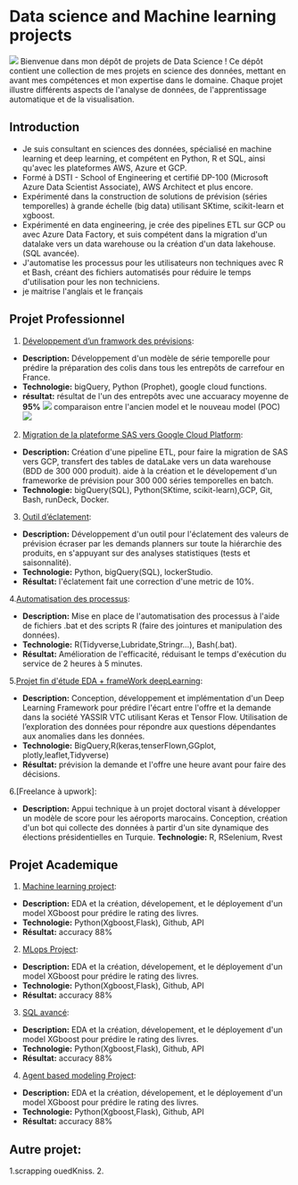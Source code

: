 # Data science and Machine learning projects
![](https://lh3.googleusercontent.com/yuUrDV2DAtBRvItHZ2FvXMkPbHR5NEt4kXbpp8dgK-r9jI9-irP19GJb2CvdBRYmy41KG4BxFu2Hod9GzdgGc46iYmm7As4bNNsc-JP7vYwY8d1BzHgZdvKR7H4xtLM20zR9gn0PJE-nQU0navp9Xh0pHc3Cp-CjYUENN7dWZ3NJiw8CiHFEJn7Mc0ul_A)
Bienvenue dans mon dépôt de projets de Data Science ! Ce dépôt contient une collection de mes projets en science des données, mettant en avant mes compétences et mon expertise dans le domaine. Chaque projet illustre différents aspects de l'analyse de données, de l'apprentissage automatique et de la visualisation.
## Introduction
- Je suis consultant en sciences des données, spécialisé en machine learning et deep learning, et compétent en Python, R et SQL, ainsi qu'avec les plateformes AWS, Azure et GCP.
- Formé à DSTI - School of Engineering et certifié DP-100 (Microsoft Azure Data Scientist Associate), AWS Architect et plus encore.
- Expérimenté dans la construction de solutions de prévision (séries temporelles) à grande échelle (big data) utilisant SKtime, scikit-learn et xgboost.
- Expérimenté en data engineering, je crée des pipelines ETL sur GCP ou avec Azure Data Factory, et suis compétent dans la migration d'un datalake vers un data warehouse ou la création   d'un data lakehouse.(SQL avancée).
- J'automatise les processus pour les utilisateurs non techniques avec R et Bash, créant des fichiers automatisés pour réduire le temps d'utilisation pour les non techniciens.
- je maitrise l'anglais et le français

## Projet Professionnel
1. [Développement d’un framwork des prévisions](https://github.com/SUKHMAN-SINGH-1612/Data-Science-Projects/tree/main/Breast%20Cancer%20Prediction):
- **Description:** Développement d'un modèle de série temporelle pour prédire la préparation des colis dans tous les entrepôts de carrefour en France.
- **Technologie:** bigQuery, Python (Prophet), google cloud functions.
- **résultat:** résultat de l'un des entrepôts avec une accuaracy moyenne de **95%**
![](https://i.ibb.co/tBkwXJS/photo1713363385.jpg)
comparaison entre l'ancien model et le nouveau model (POC)
![](https://i.ibb.co/GRQQ7QB/Capture-d-cran-2024-04-26-120938.png)

2. [Migration de la plateforme SAS vers Google Cloud Platform](https://github.com/SUKHMAN-SINGH-1612/Data-Science-Projects/tree/main/Breast%20Cancer%20Prediction):
- **Description:** Création d'une pipeline ETL, pour faire la migration de SAS vers GCP, transfert des tables de dataLake vers un data warehouse (BDD de 300 000 produit).
aide à la création et le dévelopement d'un frameworke de prévision pour 300 000 séries temporelles en batch.
- **Technologie:** bigQuery(SQL), Python(SKtime, scikit-learn),GCP, Git, Bash, runDeck, Docker.

3. [Outil d’éclatement](https://github.com/SUKHMAN-SINGH-1612/Data-Science-Projects/tree/main/Breast%20Cancer%20Prediction):
- **Description:** Développement d'un outil pour l'éclatement des valeurs de prévision écraser par les demands planners sur toute la hiérarchie des produits, en s'appuyant sur des analyses statistiques (tests et saisonnalité).
- **Technologie:**  Python, bigQuery(SQL), lockerStudio.
- **Résultat:** l'éclatement fait une correction d'une metric de 10%.

4.[Automatisation des processus](https://github.com/SUKHMAN-SINGH-1612/Data-Science-Projects/tree/main/Breast%20Cancer%20Prediction):
- **Description:** Mise en place de l'automatisation des processus à l'aide de fichiers .bat et des scripts R (faire des jointures et manipulation des données).
- **Technologie:** R(Tidyverse,Lubridate,Stringr...), Bash(.bat).
- **Résultat:** Amélioration de  l'efficacité, réduisant le temps d'exécution du service de 2 heures à 5 minutes.

5.[Projet fin d'étude EDA + frameWork deepLearning](https://github.com/SUKHMAN-SINGH-1612/Data-Science-Projects/tree/main/Breast%20Cancer%20Prediction):
- **Description:** Conception, développement et implémentation d'un Deep Learning Framework pour prédire l'écart entre l'offre et la demande dans la société YASSIR VTC utilisant Keras et Tensor Flow.
Utilisation de l’exploration des données pour répondre aux questions dépendantes aux anomalies dans les données.
- **Technologie:** BigQuery,R(keras,tenserFlown,GGplot, plotly,leaflet,Tidyverse)
- **Résultat:** prévision la demande et l'offre une heure avant pour faire des décisions.

6.[Freelance à upwork]:
- **Description:** Appui technique à un projet doctoral visant à développer un modèle de score pour les aéroports marocains.
Conception, création d'un bot qui collecte des données à partir d'un site dynamique des élections présidentielles en Turquie.
**Technologie:** R, RSelenium, Rvest

## Projet Academique
1. [Machine learning project](https://github.com/SUKHMAN-SINGH-1612/Data-Science-Projects/tree/main/Breast%20Cancer%20Prediction):
- **Description:** EDA et la création, dévelopement, et le déployement d'un model XGboost pour prédire le rating des livres.
- **Technologie:** Python(Xgboost,Flask), Github, API
- **Résultat:** accuracy 88%

2. [MLops Project](https://github.com/SUKHMAN-SINGH-1612/Data-Science-Projects/tree/main/Breast%20Cancer%20Prediction):
- **Description:** EDA et la création, dévelopement, et le déployement d'un model XGboost pour prédire le rating des livres.
- **Technologie:** Python(Xgboost,Flask), Github, API
- **Résultat:** accuracy 88%

3. [SQL avancé](https://github.com/SUKHMAN-SINGH-1612/Data-Science-Projects/tree/main/Breast%20Cancer%20Prediction):
- **Description:** EDA et la création, dévelopement, et le déployement d'un model XGboost pour prédire le rating des livres.
- **Technologie:** Python(Xgboost,Flask), Github, API
- **Résultat:** accuracy 88%
4. [Agent based modeling Project](https://github.com/SUKHMAN-SINGH-1612/Data-Science-Projects/tree/main/Breast%20Cancer%20Prediction):
- **Description:** EDA et la création, dévelopement, et le déployement d'un model XGboost pour prédire le rating des livres.
- **Technologie:** Python(Xgboost,Flask), Github, API
- **Résultat:** accuracy 88%
## Autre projet:
1.scrapping ouedKniss.
2.






